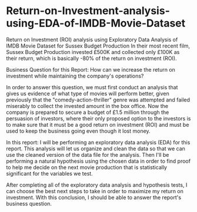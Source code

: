 # Return-on-Investment-analysis-using-EDA-of-IMDB-Movie-Dataset
Return on Investment (ROI) analysis using Exploratory Data Analysis of IMDB Movie Dataset for Sussex Budget Production
In their most recent film, Sussex Budget Production invested £500K and collected only £100K as their return, which is basically -80% of the return on investment (ROI).

Business Question for this Report:
How can we increase the return on investment while maintaining the company's operations?

In order to answer this question, we must first conduct an analysis that gives us evidence of what type of movies will perform better, given previously that the "comedy-action-thriller" genre was attempted and failed miserably to collect the invested amount in the box office. Now the company is prepared to secure a budget of £1.5 million through the persuasion of investors, where their only proposed option to the investors is to make sure that it must be a good return on investment (ROI) and must be used to keep the business going even though it lost money.

In this report:
I will be performing an exploratory data analysis (EDA) for this report. This analysis will let us organize and clean the data so that we can use the cleaned version of the data file for the analysis. Then I'll be performing a natural hypothesis using the chosen data in order to find proof to help me decide on the next movie production that is statistically significant for the variables we test.

After completing all of the exploratory data analysis and hypothesis tests, I can choose the best next steps to take in order to maximize my return on investment. With this conclusion, I should be able to answer the report's business question.

